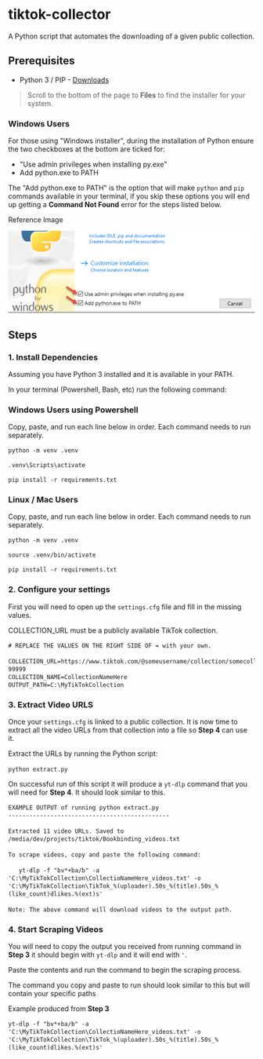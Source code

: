 # tiktok-collector
A Python script that automates the downloading of a given public collection.


## Prerequisites
* Python 3 / PIP - [Downloads](https://www.python.org/downloads/release/python-3128)
> Scroll to the bottom of the page to **Files** to find the installer for your system.


### Windows Users
For those using "Windows installer", during the installation of Python ensure the two checkboxes at the bottom are ticked for:
 * "Use admin privileges when installing py.exe"
 * Add python.exe to PATH


The "Add python.exe to PATH" is the option that will make `python` and `pip` commands available in your terminal, if you skip these options you will end up getting a **Command Not Found** error for the steps listed below.


Reference Image

![PythonPATH](images/installer-path.png)


## Steps

### 1. Install Dependencies
Assuming you have Python 3 installed and it is available in your PATH.


In your terminal (Powershell, Bash, etc) run the following command:

### Windows Users using Powershell
Copy, paste, and run each line below in order. Each command needs to run separately.

```
python -m venv .venv
```

```
.venv\Scripts\activate
```


```
pip install -r requirements.txt
```

### Linux / Mac Users
Copy, paste, and run each line below in order. Each command needs to run separately.

```
python -m venv .venv
```

```
source .venv/bin/activate
```

```
pip install -r requirements.txt
```


### 2. Configure your settings
First you will need to open up the `settings.cfg` file and fill in the missing values.

COLLECTION_URL must be a publicly available TikTok collection.

```
# REPLACE THE VALUES ON THE RIGHT SIDE OF = with your own.

COLLECTION_URL=https://www.tiktok.com/@someusername/collection/somecollection-99999
COLLECTION_NAME=CollectionNameHere
OUTPUT_PATH=C:\MyTikTokCollection
```

### 3. Extract Video URLS
Once your `settings.cfg` is linked to a public collection. It is now time to extract all the video URLs from that collection into a file so **Step 4** can use it.

Extract the URLs by running the Python script:

`python extract.py`

On successful run of this script it will produce a `yt-dlp` command that you will need for **Step 4**. It should look similar to this.

```
EXAMPLE OUTPUT of running python extract.py
----------------------------------------------

Extracted 11 video URLs. Saved to /media/dev/projects/tiktok/Bookbinding_videos.txt

To scrape videos, copy and paste the following command: 

   yt-dlp -f "bv*+ba/b" -a 'C:\MyTikTokCollection\CollectioNameHere_videos.txt' -o 'C:\MyTikTokCollection\TikTok_%(uploader).50s_%(title).50s_%(like_count)dlikes.%(ext)s'

Note: The above command will download videos to the output path.
```

### 4. Start Scraping Videos

You will need to copy the output you received from running command in **Step 3** it should begin with `yt-dlp` and it will end with `'`.

Paste the contents and run the command to begin the scraping process.

The command you copy and paste to run should look similar to this but will contain your specific paths

Example produced from **Step 3**

```
yt-dlp -f "bv*+ba/b" -a 'C:\MyTikTokCollection\CollectioNameHere_videos.txt' -o 'C:\MyTikTokCollection\TikTok_%(uploader).50s_%(title).50s_%(like_count)dlikes.%(ext)s'
```